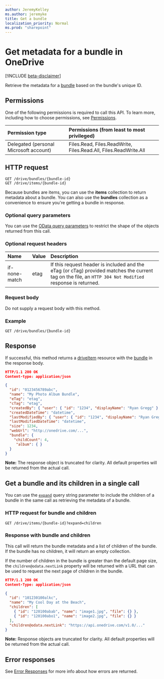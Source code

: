 ```yaml
---
author: JeremyKelley
ms.author: jeremyke
title: Get a bundle
localization_priority: Normal
ms.prod: "sharepoint"
---
```


# Get metadata for a bundle in OneDrive

[!INCLUDE [beta-disclaimer](../../includes/beta-disclaimer.md)]

Retrieve the metadata for a [bundle][] based on the bundle's unique ID.

## Permissions

One of the following permissions is required to call this API. To learn more, including how to choose permissions, see [Permissions](/graph/permissions-reference).

|Permission type      | Permissions (from least to most privileged)              |
|:--------------------|:---------------------------------------------------------|
|Delegated (personal Microsoft account) | Files.Read, Files.ReadWrite, Files.Read.All, Files.ReadWrite.All    |

## HTTP request

```http
GET /drive/bundles/{bundle-id}
GET /drive/items/{bundle-id}
```

Because bundles are items, you can use the **items** collection to return metadata about a bundle.
You can also use the **bundles** collection as a convenience to ensure you're getting a bundle in response.

### Optional query parameters

You can use the [OData query parameters][odata-parameters] to restrict the shape of the objects returned from this call.

### Optional request headers

| Name          | Value | Description
|:--------------|:------|:---------------------------------------------------
| if-none-match | etag  | If this request header is included and the eTag (or cTag) provided matches the current tag on the file, an `HTTP 304 Not Modified` response is returned.

### Request body

Do not supply a request body with this method.

### Example

<!-- { "blockType": "request", "name": "get-bundle-metadata" } -->

```http
GET /drive/bundles/{bundle-id}
```

## Response

If successful, this method returns a [driveItem][driveItem] resource with the [bundle][bundle] in the response body.

<!-- { "blockType": "response", "@odata.type": "microsoft.graph.driveItem", "truncated": true } -->

```json
HTTP/1.1 200 OK
Content-type: application/json

{
  "id": "0123456789abc",
  "name": "My Photo Album Bundle",
  "eTag": "etag",
  "cTag": "etag",
  "createdBy": { "user": { "id": "1234", "displayName": "Ryan Gregg" } },
  "createdDateTime": "datetime",
  "lastModifiedBy": { "user": { "id": "1234", "displayName": "Ryan Gregg" } },
  "lastModifiedDateTime": "datetime",
  "size": 1234,
  "webUrl": "http://onedrive.com/...",
  "bundle": {
    "childCount": 4,
     "album": { }
  }
}
```

**Note:** The response object is truncated for clarity.
All default properties will be returned from the actual call.

## Get a bundle and its children in a single call

You can use the [`expand`](/graph/query-parameters) query string parameter to include the children of a bundle in the same call as retrieving the metadata of a bundle.

### HTTP request for bundle and children

<!-- { "blockType": "request", "name": "get-bundle-and-children" } -->

```http
GET /drive/items/{bundle-id}?expand=children
```

### Response with bundle and children

This call will return the bundle metadata and a list of children of the bundle.
If the bundle has no children, it will return an empty collection.

If the number of children in the bundle is greater than the default page size, the `children@odata.nextLink` property will be returned with a URL that can be
used to request the next page of children in the bundle.

<!-- { "blockType": "response", "@odata.type": "microsoft.graph.driveItem", "truncated": true } -->

```json
HTTP/1.1 200 OK
Content-Type: application/json

{
  "id": "101230100alkc",
  "name": "My Cool Day at the Beach",
  "children": [
    { "id": "120100abab", "name": "image1.jpg", "file": {} },
    { "id": "120100abo1", "name": "image2.jpg", "file": {} }
  ],
  "children@odata.nextLink": "https://api.onedrive.com/v1.0/..."
}
```

**Note:** Response objects are truncated for clarity.
All default properties will be returned from the actual call.

## Error responses

See [Error Responses][error-response] for more info about how errors are returned.

[driveItem]: ../resources/driveItem.md
[error-response]: /graph/errors
[odata-parameters]: /graph/query-parameters
[bundle]: ../resources/bundle.md


<!-- {
  "type": "#page.annotation",
  "description": "Retrieve metadata about a bundle and its children in OneDrive",
  "keywords": "retrieve,item,bundle,metadata",
  "section": "documentation",
  "tocPath": "Bundles/Get Bundle Metadata"
} -->
